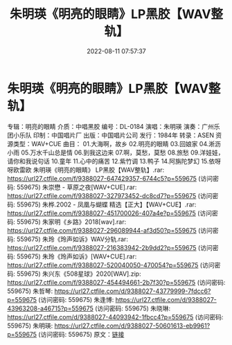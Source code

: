 ﻿---
title: 朱明瑛《明亮的眼睛》LP黑胶【WAV整轨】
date: 2022-08-11 07:57:37
categories: WAV车载音乐、镜像
tags: 华语中文
---
# 朱明瑛《明亮的眼睛》LP黑胶【WAV整轨】

专辑：明亮的眼睛
介质：中唱黑胶
编号：DL-0184
演唱：朱明瑛
演奏：广州乐团小乐队
印制：中国唱片厂
出版：中国唱片公司
发行：1984年
转录：ASEN
资源类型：WAV+CUE
曲目：
01.大海啊，故乡
02.明亮的眼睛
03.回娘家
04.淅沥小雨
05.万水千山总是情
06.到我这边来
07.啊，莫愁，莫愁
08.旅愁
09.洋娃娃，请你和我说句话
10.童年
11.心中的痛苦
12.紫竹调
13.鸭子
14.阿旃陀梦幻
15.依呀呀欧雷欧
朱明瑛《明亮的眼睛》 LP黑胶【WAV整轨】.rar: https://url27.ctfile.com/f/9388027-647429357-6744c5?p=559675
(访问密码: 559675)
朱崇懋 - 草原之夜[WAV+CUE].rar: https://url27.ctfile.com/f/9388027-327973452-dc8cd7?p=559675
(访问密码: 559675)
朱桦.2002 - 凤凰与蝴蝶 精选【正大】【WAV+CUE】.rar: https://url27.ctfile.com/f/9388027-451700026-407a4e?p=559675
(访问密码: 559675)
朱家明《乡路》2018[wav].rar: https://url27.ctfile.com/f/9388027-296089944-af3d50?p=559675
(访问密码: 559675)
朱玲《玲声如诉》WAV分轨.rar: https://url27.ctfile.com/f/9388027-216383942-2b9dd2?p=559675
(访问密码: 559675)
朱玲《玲声如诉》[WAV+CUE].rar: https://url27.ctfile.com/f/9388027-520040050-470054?p=559675
(访问密码: 559675)
朱兴东《508星球》2020[WAV].zip: https://url27.ctfile.com/f/9388027-454494661-2b7f30?p=559675
(访问密码: 559675)
朱哲琴: https://url27.ctfile.com/d/9388027-43779999-7fdcc6?p=559675
(访问密码: 559675)
朱逢博: https://url27.ctfile.com/d/9388027-43963208-a46715?p=559675
(访问密码: 559675)
朱晓琳: https://url27.ctfile.com/d/9388027-44093942-1fbcc4?p=559675
(访问密码: 559675)
朱明瑛: https://url27.ctfile.com/d/9388027-50601613-eb9961?p=559675
(访问密码: 559675)
原文：[链接](https://blog.sina.com.cn/s/blog_1647c7e7601030ytb.html)